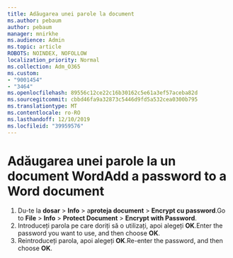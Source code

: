 ```yaml
---
title: Adăugarea unei parole la document
ms.author: pebaum
author: pebaum
manager: mnirkhe
ms.audience: Admin
ms.topic: article
ROBOTS: NOINDEX, NOFOLLOW
localization_priority: Normal
ms.collection: Adm_O365
ms.custom:
- "9001454"
- "3464"
ms.openlocfilehash: 89556c12ce22c16b30162c5e61a3ef57aceba82d
ms.sourcegitcommit: cbbd46fa9a32873c5446d9fd5a532cea0300b795
ms.translationtype: MT
ms.contentlocale: ro-RO
ms.lasthandoff: 12/10/2019
ms.locfileid: "39959576"
---
```

# <a name="add-a-password-to-a-word-document"></a><span data-ttu-id="504b8-102">Adăugarea unei parole la un document Word</span><span class="sxs-lookup"><span data-stu-id="504b8-102">Add a password to a Word document</span></span>

1. <span data-ttu-id="504b8-103">Du-te la **dosar** > **Info** > a**proteja document** > **Encrypt cu password**.</span><span class="sxs-lookup"><span data-stu-id="504b8-103">Go to **File** > **Info** > **Protect Document** > **Encrypt with Password**.</span></span>
2. <span data-ttu-id="504b8-104">Introduceți parola pe care doriți să o utilizați, apoi alegeți **OK**.</span><span class="sxs-lookup"><span data-stu-id="504b8-104">Enter the password you want to use, and then choose **OK**.</span></span>
3. <span data-ttu-id="504b8-105">Reintroduceți parola, apoi alegeți **OK**.</span><span class="sxs-lookup"><span data-stu-id="504b8-105">Re-enter the password, and then choose **OK**.</span></span>